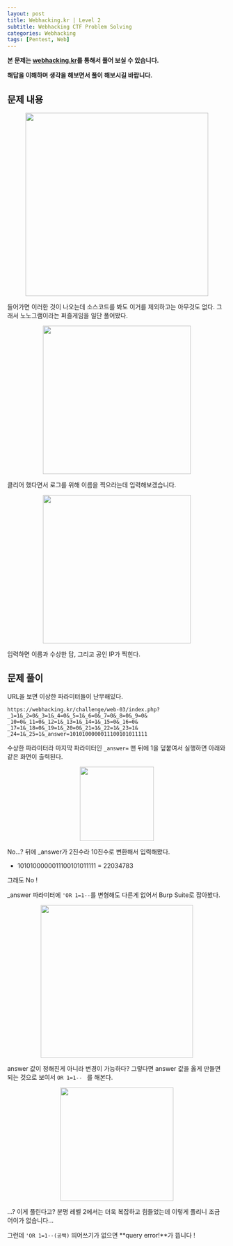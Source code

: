 ```yaml
---
layout: post
title: Webhacking.kr | Level 2
subtitle: Webhacking CTF Problem Solving
categories: Webhacking
tags: [Pentest, Web]
---
```


**본 문제는 [webhacking.kr](https://webhacking.kr)를 통해서 풀어 보실 수 있습니다.**

**해답을 이해하며 생각을 해보면서 풀이 해보시길 바랍니다.**

## 문제 내용

<p align="center">
<img src ="https://user-images.githubusercontent.com/78135526/184473884-01bc3b85-b959-4526-abd6-0caea30108d6.jpg" width = 420>
</p>

들어가면 이러한 것이 나오는데 소스코드를 봐도 이거를 제외하고는 아무것도 없다. 그래서 노노그램이라는 퍼즐게임을 일단 풀어봤다.

<p align="center">
<img src ="https://user-images.githubusercontent.com/78135526/184474025-0ced3b5a-0e70-4a11-b8fd-28dbf8ee6d9f.jpg" width = 340>
</p>

클리어 했다면서 로그를 위해 이름을 찍으라는데 입력해보겠습니다.

<p align="center">
<img src ="https://user-images.githubusercontent.com/78135526/184474083-215cc804-9192-411d-aa40-af352d19fb79.jpg" width = 340>
</p>

입력하면 이름과 수상한 답, 그리고 공인 IP가 찍힌다.

## 문제 풀이

URL을 보면 이상한 파라미터들이 난무해있다.

```
https://webhacking.kr/challenge/web-03/index.php?
_1=1&_2=0&_3=1&_4=0&_5=1&_6=0&_7=0&_8=0&_9=0&
_10=0&_11=0&_12=1&_13=1&_14=1&_15=0&_16=0&
_17=1&_18=0&_19=1&_20=0&_21=1&_22=1&_23=1&
_24=1&_25=1&_answer=1010100000011100101011111
```

수상한 파라미터라 마지막 파라미터인 `_answer=` 맨 뒤에 1을 덮붙여서 실행하면 아래와 같은 화면이 출력된다.

<p align="center">
<img src ="https://user-images.githubusercontent.com/78135526/184474216-4cd3b563-eea2-4969-b27a-800b09bbc3c6.jpg" width = 170>
</p>

No...? 뒤에 _answer가 2진수라 10진수로 변환해서 입력해봤다.

* 1010100000011100101011111 = 22034783

그래도 No !

_answer 파라미터에 `'OR 1=1--`를 변형해도 다른게 없어서 Burp Suite로 잡아봤다.

<p align="center">
<img src ="https://user-images.githubusercontent.com/78135526/184474639-dee2f67b-86cc-4d7e-b646-ece7ec9e19d5.jpg" width = 350>
</p>

answer 값이 정해진게 아니라 변경이 가능하다? 그렇다면 answer 값을 옳게 만들면 되는 것으로 보여서 `OR 1=1-- ` 를 해본다.

<p align="center">
<img src ="https://user-images.githubusercontent.com/78135526/184474982-e9fae022-2c5e-4831-b12f-5a12542eabb9.jpg" width = 260>
</p>

...? 이게 풀린다고? 분명 레벨 2에서는 더욱 복잡하고 힘들었는데 이렇게 풀리니 조금 어이가 없습니다...

그런데 `'OR 1=1--(공백)` 띄어쓰기가 없으면 **query error!**가 뜹니다 !